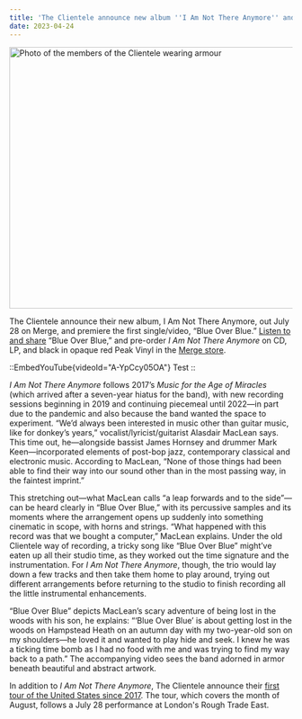 ```yaml
---
title: 'The Clientele announce new album ''I Am Not There Anymore'' and take up arms in "Blue Over Blue" video'
date: 2023-04-24
---
```


<img src="https://dispatch-public.s3.amazonaws.com/bc10ea7a3319e8fcd4a92e9a06f081fa15ee2401_d89ac3f07b85511df3d3917029449823efebd97d_medium_jpg" width="1200" height="465" alt="Photo of the members of the Clientele wearing armour" />

The Clientele announce their new album, I Am Not There Anymore, out July 28 on Merge, and premiere the first single/video, “Blue Over Blue.” <a href="https://lnk.to/IAmNotThereAnymore">Listen to and share</a> “Blue Over Blue,” and pre-order <em>I Am Not There Anymore</em> on CD, LP, and black in opaque red Peak Vinyl in the <a href="https://www.mergerecords.com/product/i_am_not_there_anymore">Merge store</a>.

<!--more-->

::EmbedYouTube{videoId="A-YpCcy05OA"}
Test
::

<em>I Am Not There Anymore</em> follows 2017’s <em>Music for the Age of Miracles</em> (which arrived after a seven-year hiatus for the band), with new recording sessions beginning in 2019 and continuing piecemeal until 2022—in part due to the pandemic and also because the band wanted the space to experiment. “We’d always been interested in music other than guitar music, like for donkey’s years,” vocalist/lyricist/guitarist Alasdair MacLean says. This time out, he—alongside bassist James Hornsey and drummer Mark Keen—incorporated elements of post-bop jazz, contemporary classical and electronic music. According to MacLean, “None of those things had been able to find their way into our sound other than in the most passing way, in the faintest imprint.”

This stretching out—what MacLean calls “a leap forwards and to the side”—can be heard clearly in “Blue Over Blue,” with its percussive samples and its moments where the arrangement opens up suddenly into something cinematic in scope, with horns and strings. “What happened with this record was that we bought a computer,” MacLean explains. Under the old Clientele way of recording, a tricky song like “Blue Over Blue” might’ve eaten up all their studio time, as they worked out the time signature and the instrumentation. For <em>I Am Not There Anymore</em>, though, the trio would lay down a few tracks and then take them home to play around, trying out different arrangements before returning to the studio to finish recording all the little instrumental enhancements.

“Blue Over Blue” depicts MacLean’s scary adventure of being lost in the woods with his son, he explains: “‘Blue Over Blue’ is about getting lost in the woods on Hampstead Heath on an autumn day with my two-year-old son on my shoulders—he loved it and wanted to play hide and seek. I knew he was a ticking time bomb as I had no food with me and was trying to find my way back to a path.” The accompanying video sees the band adorned in armor beneath beautiful and abstract artwork.

In addition to <em>I Am Not There Anymore</em>, The Clientele announce their <a href="/shows">first tour of the United States since 2017</a>. The tour, which covers the month of August, follows a July 28 performance at London's Rough Trade East.
